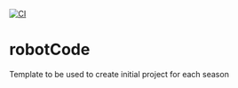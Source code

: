 [![CI](https://github.com/perSEVERE-5962/robotCode/actions/workflows/CI.yml/badge.svg)](https://github.com/perSEVERE-5962/robotCode/actions/workflows/CI.yml)

# robotCode
Template to be used to create initial project for each season
